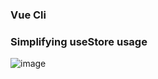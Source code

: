 ### Vue Cli

### Simplifying useStore usage
![image](https://user-images.githubusercontent.com/98692987/178612106-77ed9990-d157-4bd4-8020-71a02b526181.png)

